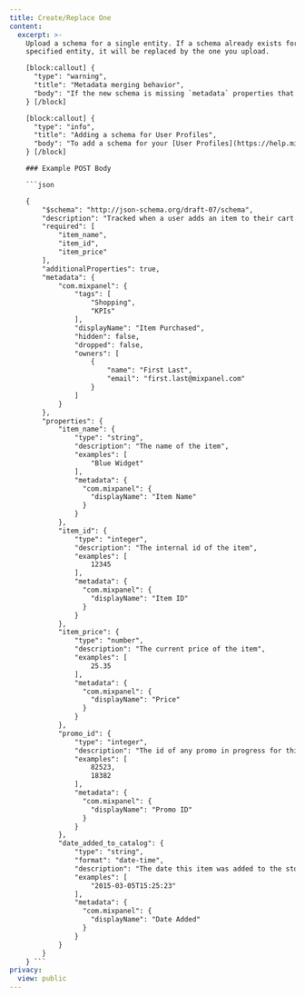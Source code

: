 ```yaml
---
title: Create/Replace One
content:
  excerpt: >-
    Upload a schema for a single entity. If a schema already exists for a
    specified entity, it will be replaced by the one you upload.

    [block:callout] {
      "type": "warning",
      "title": "Metadata merging behavior",
      "body": "If the new schema is missing `metadata` properties that are currently set in the existing schema for that entity, those properties will be merged into the new schema. For example, if your current schema has `{\"metadata\": {\"com.mixpanel\": {\"hidden\": true}}}` and you upload a new schema without \"hidden\", we will merge `\"hidden\": true` to your uploaded schema's metadata. If you want to remove that property, set the value to `null`."
    } [/block]

    [block:callout] {
      "type": "info",
      "title": "Adding a schema for User Profiles",
      "body": "To add a schema for your [User Profiles](https://help.mixpanel.com/hc/en-us/articles/115004501966-User-Profiles), specify the `entityType` as `profile` and the `name` as `$user`."
    } [/block]

    ### Example POST Body

    ```json

    {
        "$schema": "http://json-schema.org/draft-07/schema",
        "description": "Tracked when a user adds an item to their cart.",
        "required": [
            "item_name",
            "item_id",
            "item_price"
        ],
        "additionalProperties": true,
        "metadata": {
            "com.mixpanel": {
                "tags": [
                    "Shopping",
                    "KPIs"
                ],
                "displayName": "Item Purchased",
                "hidden": false,
                "dropped": false,
                "owners": [
                    {
                        "name": "First Last",
                        "email": "first.last@mixpanel.com"
                    }
                ]
            }
        },
        "properties": {
            "item_name": {
                "type": "string",
                "description": "The name of the item",
                "examples": [
                    "Blue Widget"
                ],
                "metadata": {
                  "com.mixpanel": {
                    "displayName": "Item Name"
                  }
                }
            },
            "item_id": {
                "type": "integer",
                "description": "The internal id of the item",
                "examples": [
                    12345
                ],
                "metadata": {
                  "com.mixpanel": {
                    "displayName": "Item ID"
                  }
                }
            },
            "item_price": {
                "type": "number",
                "description": "The current price of the item",
                "examples": [
                    25.35
                ],
                "metadata": {
                  "com.mixpanel": {
                    "displayName": "Price"
                  }
                }
            },
            "promo_id": {
                "type": "integer",
                "description": "The id of any promo in progress for this item",
                "examples": [
                    82523,
                    18382
                ],
                "metadata": {
                  "com.mixpanel": {
                    "displayName": "Promo ID"
                  }
                }
            },
            "date_added_to_catalog": {
                "type": "string",
                "format": "date-time",
                "description": "The date this item was added to the store catalog",
                "examples": [
                    "2015-03-05T15:25:23"
                ],
                "metadata": {
                  "com.mixpanel": {
                    "displayName": "Date Added"
                  }
                }
            }
        }
    } ```
privacy:
  view: public
---
```


